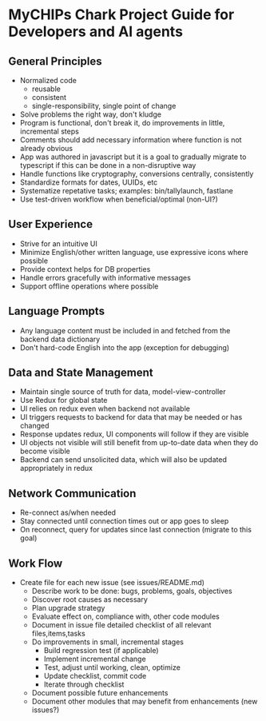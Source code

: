 # MyCHIPs Chark Project Guide for Developers and AI agents

## General Principles
- Normalized code
  - reusable
  - consistent
  - single-responsibility, single point of change
- Solve problems the right way, don't kludge
- Program is functional, don't break it, do improvements in little, incremental steps
- Comments should add necessary information where function is not already obvious
- App was authored in javascript but it is a goal to gradually migrate to typescript
  if this can be done in a non-disruptive way
- Handle functions like cryptography, conversions centrally, consistently
- Standardize formats for dates, UUIDs, etc
- Systematize repetative tasks; examples: bin/tallylaunch, fastlane
- Use test-driven workflow when beneficial/optimal (non-UI?)

## User Experience
- Strive for an intuitive UI
- Minimize English/other written language, use expressive icons where possible
- Provide context helps for DB properties
- Handle errors gracefully with informative messages
- Support offline operations where possible

## Language Prompts
- Any language content must be included in and fetched from the backend data dictionary
- Don't hard-code English into the app (exception for debugging)

## Data and State Management
- Maintain single source of truth for data, model-view-controller
- Use Redux for global state
- UI relies on redux even when backend not available
- UI triggers requests to backend for data that may be needed or has changed
- Response updates redux, UI components will follow if they are visible
- UI objects not visible will still benefit from up-to-date data when they do become visible
- Backend can send unsolicited data, which will also be updated appropriately in redux

## Network Communication
- Re-connect as/when needed
- Stay connected until connection times out or app goes to sleep
- On reconnect, query for updates since last connection (migrate to this goal)

## Work Flow
- Create file for each new issue (see issues/README.md)
  - Describe work to be done: bugs, problems, goals, objectives
  - Discover root causes as necessary
  - Plan upgrade strategy
  - Evaluate effect on, compliance with, other code modules
  - Document in issue file detailed checklist of all relevant files,items,tasks
  - Do improvements in small, incremental stages
    - Build regression test (if applicable)
    - Implement incremental change
    - Test, adjust until working, clean, optimize
    - Update checklist, commit code
    - Iterate through checklist
  - Document possible future enhancements
  - Document other modules that may benefit from enhancements (new issues?)
